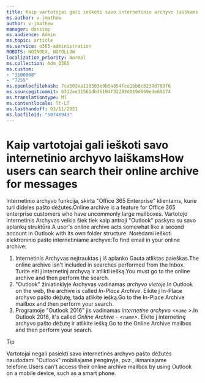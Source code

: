 ```yaml
---
title: Kaip vartotojai gali ieškoti savo internetinio archyvo laiškams
ms.author: v-jmathew
author: v-jmathew
manager: dansimp
ms.audience: Admin
ms.topic: article
ms.service: o365-administration
ROBOTS: NOINDEX, NOFOLLOW
localization_priority: Normal
ms.collection: Adm_O365
ms.custom:
- "3100008"
- "7255"
ms.openlocfilehash: 7ca502ea118503e9b5a854fce1bb8c6239d780f6
ms.sourcegitcommit: 6312ee31561db36104f32282d019d069ede69174
ms.translationtype: MT
ms.contentlocale: lt-LT
ms.lasthandoff: 03/11/2021
ms.locfileid: "50748943"
---
```

# <a name="how-users-can-search-their-online-archive-for-messages"></a><span data-ttu-id="6614b-102">Kaip vartotojai gali ieškoti savo internetinio archyvo laiškams</span><span class="sxs-lookup"><span data-stu-id="6614b-102">How users can search their online archive for messages</span></span>

<span data-ttu-id="6614b-103">Internetinio archyvo funkcija, skirta "Office 365 Enterprise" klientams, kurie turi dideles pašto dėžutes.</span><span class="sxs-lookup"><span data-stu-id="6614b-103">Online archive is a feature for Office 365 enterprise customers who have uncommonly large mailboxes.</span></span> <span data-ttu-id="6614b-104">Vartotojo internetinis Archyvas veikia šiek tiek kaip antroji "Outlook" paskyra su savo aplankų struktūra.</span><span class="sxs-lookup"><span data-stu-id="6614b-104">A user's online archive acts somewhat like a second account in Outlook with its own folder structure.</span></span> <span data-ttu-id="6614b-105">Norėdami ieškoti elektroninio pašto internetiniame archyve:</span><span class="sxs-lookup"><span data-stu-id="6614b-105">To find email in your online archive:</span></span>

1. <span data-ttu-id="6614b-106">Internetinis Archyvas neįtrauktas į iš aplanko Gauta atliktas paieškas.</span><span class="sxs-lookup"><span data-stu-id="6614b-106">The online archive isn't included in searches performed from the Inbox.</span></span> <span data-ttu-id="6614b-107">Turite eiti į internetinį archyvą ir atlikti iešką.</span><span class="sxs-lookup"><span data-stu-id="6614b-107">You must go to the online archive and then perform the search.</span></span>
2. <span data-ttu-id="6614b-108">"Outlook" žiniatinklyje Archyvas vadinamas *archyvo vietoje*.</span><span class="sxs-lookup"><span data-stu-id="6614b-108">In Outlook on the web, the archive is called *In-Place Archive*.</span></span> <span data-ttu-id="6614b-109">Eikite į In-Place archyvo pašto dėžutę, tada atlikite iešką.</span><span class="sxs-lookup"><span data-stu-id="6614b-109">Go to the In-Place Archive mailbox and then perform your search.</span></span>
3. <span data-ttu-id="6614b-110">Programoje "Outlook 2016" jis vadinamas *internetine archyvo <`name` >*.</span><span class="sxs-lookup"><span data-stu-id="6614b-110">In Outlook 2016, it's called *Online Archive - <`name`>*.</span></span> <span data-ttu-id="6614b-111">Eikite į internetinę archyvo pašto dėžutę ir atlikite iešką.</span><span class="sxs-lookup"><span data-stu-id="6614b-111">Go to the Online Archive mailbox and then perform your search.</span></span>

> [!TIP]
> <span data-ttu-id="6614b-112">Vartotojai negali pasiekti savo internetinės archyvo pašto dėžutės naudodami "Outlook" mobiliajame įrenginyje, pvz., išmaniajame telefone.</span><span class="sxs-lookup"><span data-stu-id="6614b-112">Users can't access their online archive mailbox by using Outlook on a mobile device, such as a smart phone.</span></span>
